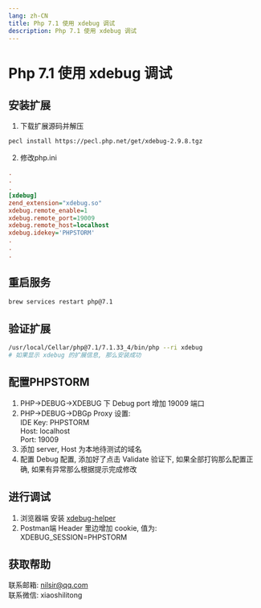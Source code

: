 ```yaml
---
lang: zh-CN
title: Php 7.1 使用 xdebug 调试
description: Php 7.1 使用 xdebug 调试
---
```


# Php 7.1 使用 xdebug 调试

## 安装扩展
1. 下载扩展源码并解压
```bash
pecl install https://pecl.php.net/get/xdebug-2.9.8.tgz
```
2. 修改php.ini
```ini
.
.
.
[xdebug]
zend_extension="xdebug.so"
xdebug.remote_enable=1
xdebug.remote_port=19009
xdebug.remote_host=localhost
xdebug.idekey='PHPSTORM'
.
.
.
```

## 重启服务
```bash
brew services restart php@7.1
```

## 验证扩展
```bash
/usr/local/Cellar/php@7.1/7.1.33_4/bin/php --ri xdebug
# 如果显示 xdebug 的扩展信息, 那么安装成功
```

## 配置PHPSTORM
1. PHP->DEBUG->XDEBUG 下 Debug port 增加 19009 端口
2. PHP->DEBUG->DBGp Proxy 设置:<br>
    IDE Key: PHPSTORM<br>
    Host: localhost<br>
    Port: 19009
3. 添加 server, Host 为本地待测试的域名
4. 配置 Debug 配置, 添加好了点击 Validate 验证下, 如果全部打钩那么配置正确, 如果有异常那么根据提示完成修改

## 进行调试
1. 浏览器端
安装 [xdebug-helper](https://chrome.google.com/webstore/detail/xdebug-helper/eadndfjplgieldjbigjakmdgkmoaaaoc)
2. Postman端
Header 里边增加 cookie, 值为: XDEBUG_SESSION=PHPSTORM

## 获取帮助

联系邮箱: nilsir@qq.com<br>
联系微信: xiaoshilitong
